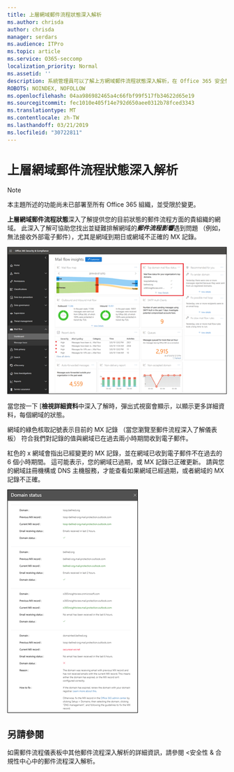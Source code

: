 ```yaml
---
title: 上層網域郵件流程狀態深入解析
ms.author: chrisda
author: chrisda
manager: serdars
ms.audience: ITPro
ms.topic: article
ms.service: O365-seccomp
localization_priority: Normal
ms.assetid: ''
description: 系統管理員可以了解上方網域郵件流程狀態深入解析，在 Office 365 安全性 & 合規性中心中的郵件流程儀表板中。
ROBOTS: NOINDEX, NOFOLLOW
ms.openlocfilehash: 04aa986982465a4c66fbf99f517fb34622d65e19
ms.sourcegitcommit: fec1010e405f14e792d650aee0312b78fced3343
ms.translationtype: MT
ms.contentlocale: zh-TW
ms.lasthandoff: 03/21/2019
ms.locfileid: "30722811"
---
```

# <a name="top-domain-mail-flow-status-insight"></a>上層網域郵件流程狀態深入解析

> [!NOTE]
> 本主題所述的功能尚未已部署至所有 Office 365 組織，並受限於變更。

**上層網域郵件流程狀態**深入了解提供您的目前狀態的郵件流程方面的貴組織的網域。 此深入了解可協助您找出並疑難排解網域的***郵件流程影響***遇到問題 （例如，無法接收外部電子郵件），尤其是網域到期日或網域不正確的 MX 記錄。

![上層網域流程狀態深入了解在 Office 365 安全性 & 合規性中心中的郵件流程儀表板](media/domain-mail-flow-status-selected.png)

當您按一下 [**檢視詳細資料**中深入了解時，彈出式視窗會顯示，以顯示更多詳細資料，每個網域的狀態。

網域的綠色核取記號表示目前的 MX 記錄 （當您瀏覽至郵件流程深入了解儀表板） 符合我們對記錄的值與網域已在過去兩小時期間收到電子郵件。

紅色的 x 網域會指出已經變更的 MX 記錄，並在網域已收到電子郵件不在過去的 6 個小時期間。 這可能表示，您的網域已過期，或 MX 記錄已正確更新。 請與您的網域註冊機構或 DNS 主機服務，才能查看如果網域已經過期，或者網域的 MX 記錄不正確。

![在上方網域流程狀態深入了解詳細資訊彈出式視窗](media/domain-mail-flow-status-flyout.png)

## <a name="see-also"></a>另請參閱

如需郵件流程儀表板中其他郵件流程深入解析的詳細資訊，請參閱 <<c0>安全性 &amp; 合規性中心中的郵件流程深入解析。
